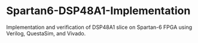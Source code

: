 # Spartan6-DSP48A1-Implementation
Implementation and verification of DSP48A1 slice on Spartan-6 FPGA using Verilog, QuestaSim, and Vivado.
